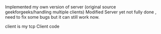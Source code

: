 Implemented my own version of server (original source geekforgeeks/handling multiple clients)
Modified Server yet not fully done , need to fix some bugs
but it can still work now.

client is my tcp Client code